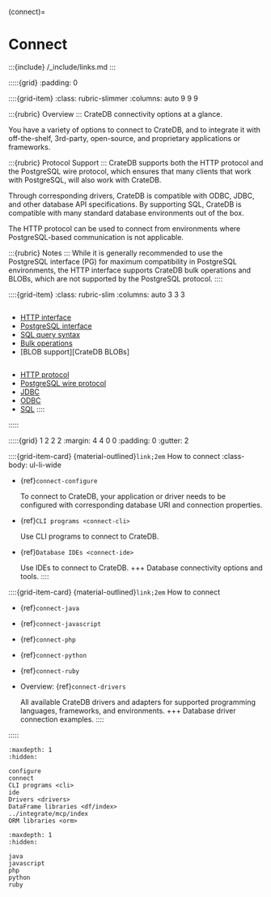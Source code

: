 (connect)=
# Connect

:::{include} /_include/links.md
:::

:::::{grid}
:padding: 0

::::{grid-item}
:class: rubric-slimmer
:columns: auto 9 9 9


:::{rubric} Overview
:::
CrateDB connectivity options at a glance.

You have a variety of options to connect to CrateDB, and to integrate it with
off-the-shelf, 3rd-party, open-source, and proprietary applications or frameworks.

:::{rubric} Protocol Support
:::
CrateDB supports both the HTTP protocol and the PostgreSQL wire protocol,
which ensures that many clients that work with PostgreSQL, will also work with
CrateDB.

Through corresponding drivers, CrateDB is compatible with ODBC,
JDBC, and other database API specifications. By supporting SQL, CrateDB is
compatible with many standard database environments out of the box.

The HTTP protocol can be used to connect from environments where
PostgreSQL-based communication is not applicable.

:::{rubric} Notes
:::
While it is generally recommended to use the PostgreSQL interface (PG) for maximum
compatibility in PostgreSQL environments, the HTTP interface supports CrateDB
bulk operations and BLOBs, which are not supported by the PostgreSQL
protocol.
::::


::::{grid-item}
:class: rubric-slim
:columns: auto 3 3 3

```{rubric} Reference Manual
```
- [HTTP interface]
- [PostgreSQL interface]
- [SQL query syntax]
- [Bulk operations]
- [BLOB support][CrateDB BLOBs]

```{rubric} Protocols and API Standards
```
- [HTTP protocol]
- [PostgreSQL wire protocol]
- [JDBC]
- [ODBC]
- [SQL]
::::

:::::


:::::{grid} 1 2 2 2
:margin: 4 4 0 0
:padding: 0
:gutter: 2

::::{grid-item-card} {material-outlined}`link;2em` How to connect
:class-body: ul-li-wide
- {ref}`connect-configure`

  To connect to CrateDB, your application or driver needs to be configured
  with corresponding database URI and connection properties.

- {ref}`CLI programs <connect-cli>`

  Use CLI programs to connect to CrateDB.

- {ref}`Database IDEs <connect-ide>`

  Use IDEs to connect to CrateDB.
+++
Database connectivity options and tools.
::::

::::{grid-item-card} {material-outlined}`link;2em` How to connect
- {ref}`connect-java`
- {ref}`connect-javascript`
- {ref}`connect-php`
- {ref}`connect-python`
- {ref}`connect-ruby`
- Overview: {ref}`connect-drivers`

  All available CrateDB drivers and adapters for supported programming languages,
  frameworks, and environments.
+++
Database driver connection examples.
::::

:::::

```{toctree}
:maxdepth: 1
:hidden:

configure
connect
CLI programs <cli>
ide
Drivers <drivers>
DataFrame libraries <df/index>
../integrate/mcp/index
ORM libraries <orm>
```

```{toctree}
:maxdepth: 1
:hidden:

java
javascript
php
python
ruby
```


[ADBC]: https://arrow.apache.org/docs/format/ADBC.html
[Authentication]: inv:crate-reference:*:label#admin_auth
[Bulk operations]: inv:crate-reference:*:label#http-bulk-ops
[CrateDB Examples]: https://github.com/crate/cratedb-examples
[HTTP interface]: inv:crate-reference:*:label#interface-http
[HTTP protocol]: https://en.wikipedia.org/wiki/HTTP
[JDBC]: https://en.wikipedia.org/wiki/Java_Database_Connectivity
[ODBC]: https://en.wikipedia.org/wiki/Open_Database_Connectivity
[PostgreSQL interface]: inv:crate-reference:*:label#interface-postgresql
[PostgreSQL wire protocol]: https://www.postgresql.org/docs/current/protocol.html
[schema]: inv:crate-reference:*:label#ddl-create-table-schemas
[schemas]: inv:crate-reference:*:label#ddl-create-table-schemas
[SQL]: https://en.wikipedia.org/wiki/Sql
[SQL query syntax]: inv:crate-reference:*:label#sql
[superuser]: inv:crate-reference:*:label#administration_user_management
